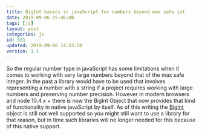 ```yaml
---
title: BigInt basics in javaScript for numbers beyond max safe int
date: 2019-09-06 15:46:00
tags: [js]
layout: post
categories: js
id: 531
updated: 2019-09-06 14:53:50
version: 1.1
---
```


So the regular number type in javaScript has some limitations when it comes to working with very large numbers beyond that of the max safe integer. In the past a library would have to be used that involves representing a number with a string if a project requires working with large numbers and preserving number precision. However in modern browsers and node 10.4.x + there is now the BigInt Object that now provides that kind of functionality in native javaScript by itself. As of this writing the [BigInt](https://developer.mozilla.org/en-US/docs/Web/JavaScript/Reference/Global_Objects/BigInt) object is still not well supported so you might still want to use a library for that reason, but in time such libraries will no longer needed for this because of this native support.

<!-- more -->
